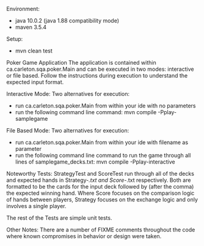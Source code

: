 
Environment:
 - java 10.0.2 (java 1.88 compatibility mode)
 - maven 3.5.4
 
Setup:
 - mvn clean test

Poker Game Application
The application is contained within ca.carleton.sqa.poker.Main and can be executed in two modes: interactive or file based.  Follow the instructions during execution to understand the expected input format.

  Interactive Mode:
  Two alternatives for execution:
   - run ca.carleton.sqa.poker.Main from within your ide with no parameters
   - run the following command line command: mvn compile -Pplay-samplegame

  File Based Mode:
  Two alternatives for execution:
   - run ca.carleton.sqa.poker.Main from within your ide with filename as parameter
   - run the following command line command to run the game through all lines of samplegame_decks.txt: mvn compile -Pplay-interactive

Noteworthy Tests:
StrategyTest and ScoreTest run through all of the decks and expected hands in Strategy-*.txt and Score-*.txt respectively.  Both are formatted to be the cards for the input deck followed by (after the comma) the expected winning hand.  Where Score focuses on the comparison logic of hands between players, Strategy focuses on the exchange logic and only involves a single player.

The rest of the Tests are simple unit tests.

Other Notes:
There are a number of FIXME comments throughout the code where known compromises in behavior or design were taken.
